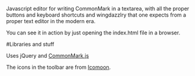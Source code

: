 Javascript editor for writing CommonMark in a textarea, with all the proper
buttons and keyboard shortcuts and wingdazzlry that one expects from a proper
text editor in the modern era.

You can see it in action by just opening the index.html file in a browser.

#Libraries and stuff

Uses jQuery and [CommonMark.js](https://github.com/jgm/commonmark.js)

The icons in the toolbar are from [Icomoon](https://github.com/Keyamoon/IcoMoon-Free).
